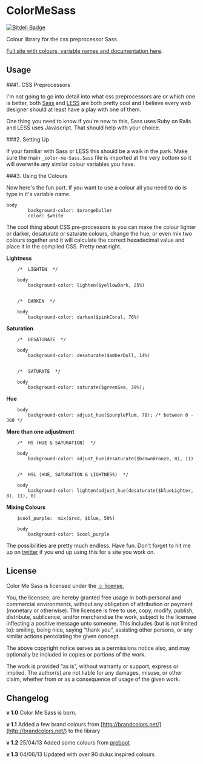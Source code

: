 ColorMeSass
===========
[![Bitdeli Badge](https://d2weczhvl823v0.cloudfront.net/RichardBray/color-me-Sass/trend.png)](https://bitdeli.com/free "Bitdeli Badge")

Colour library for the css preprocessor Sass.

 [Full site with colours, variable names and documentation here](http://richbray.me/cms/).


Usage
------------------------------

###1. CSS Preprocessors

I'm not going to go into detail into what css preprocessors are or which one is better, both [Sass](http://Sass-lang.com/) and [LESS](http://lesscss.org/) are both pretty cool and I believe every web designer should at least have a play with one of them.

One thing you need to know if you're new to this, Sass uses Ruby on Rails and LESS uses Javascript. That should help with your choice.


###2. Setting Up

If your familiar with Sass or LESS this should be a walk in the park. Make sure the main `_color-me-Sass.Sass` file is imported at the very bottom so it will overwrite any similar colour variables you have.


###3. Using the Colours

Now here's the fun part. If you want to use a colour all you need to do is type in it's variable name.

	body
			background-color: $orangeDuller
			color: $white


The cool thing about CSS pre-processors is you can make the colour lighter or darker, desaturate or saturate colours, change the hue, or even mix two colours together and it will calculate the correct hexadecimal value and place it in the compiled CSS. Pretty neat right.


**Lightness**

		/*  LIGHTEN  */		

		body
			background-color: lighten($yellowDark, 25%)


		/*  DARKEN  */

		body
			background-color: darken($pinkCoral, 76%)



**Saturation**

		/*  DESATURATE  */

		body
			background-color: desaturate($amberDull, 14%)


		/*  SATURATE  */

		body
			background-color: saturate($greenSea, 39%);


**Hue**


		body
			background-color: adjust_hue($purplePlum, 78); /* between 0 - 360 */



**More than one adjustment**


		/*  HS (HUE & SATURATION)  */

		body
			background-color: adjust_hue(desaturate($brownBronze, 8), 11)


		/*  HSL (HUE, SATURATION & LIGHTNESS)  */
		
		body
			background-color: lighten(adjust_hue(desaturate($blueLighter, 8), 11), 0)



**Mixing Colours**

	
		
		$cool_purple:  mix($red, $blue, 50%)

		body
			background-color: $cool_purple



The possibilities are pretty much endless. Have fun.
Don't forget to hit me up on [twitter](https://twitter.com/Ceiga) if you end up using this for a site you work on.


License
------------------------------
Color Me Sass is licensed under the [☺ license.](http://licence.visualidiot.com/)

You, the licensee, are hereby granted free usage in both personal and commercial environments, without any obligation of attribution or payment (monetary or otherwise). The licensee is free to use, copy, modify, publish, distribute, sublicence, and/or merchandise the work, subject to the licensee inflecting a positive message unto someone. This includes (but is not limited to): smiling, being nice, saying “thank you”, assisting other persons, or any similar actions percolating the given concept.


The above copyright notice serves as a permissions notice also, and may optionally be included in copies or portions of the work.


The work is provided “as is”, without warranty or support, express or implied. The author(s) are not liable for any damages, misuse, or other claim, whether from or as a consequence of usage of the given work.

Changelog
------------------------------

**v 1.0**        Color Me Sass is born.

**v 1.1**        Added a few brand colours from [http://brandcolors.net/](http://brandcolors.net/) to the library

**v 1.2**        25/04/13 Added some colours from [preboot](http://getpreboot.com/#variables-colors)

**v 1.3**        04/06/13 Updated with over 90 dulux inspired colours
